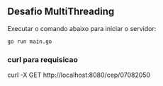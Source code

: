## Desafio MultiThreading

Executar o comando abaixo para iniciar o servidor:

```bash
go run main.go
```

### curl para requisicao 

curl -X GET http://localhost:8080/cep/07082050